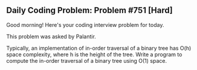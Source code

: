 ## Daily Coding Problem: Problem #751 [Hard]

Good morning! Here's your coding interview problem for today.

This problem was asked by Palantir.

Typically, an implementation of in-order traversal of a binary tree has O(h) space complexity, where h is the height of the tree. Write a program to compute the in-order traversal of a binary tree using O(1) space.
